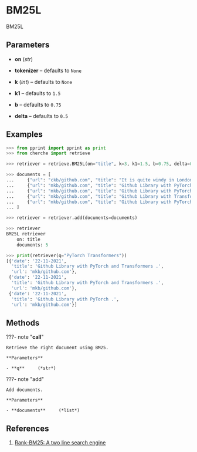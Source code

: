 # BM25L

BM25L



## Parameters

- **on** (*str*)

- **tokenizer** – defaults to `None`

- **k** (*int*) – defaults to `None`

- **k1** – defaults to `1.5`

- **b** – defaults to `0.75`

- **delta** – defaults to `0.5`



## Examples

```python
>>> from pprint import pprint as print
>>> from cherche import retrieve

>>> retriever = retrieve.BM25L(on="title", k=3, k1=1.5, b=0.75, delta=0.5)

>>> documents = [
...     {"url": "ckb/github.com", "title": "It is quite windy in London.", "date": "10-11-2021"},
...     {"url": "mkb/github.com", "title": "Github Library with PyTorch and Transformers .", "date": "22-11-2021"},
...     {"url": "mkb/github.com", "title": "Github Library with PyTorch .", "date": "22-11-2021"},
...     {"url": "mkb/github.com", "title": "Github Library with Transformers .", "date": "22-11-2021"},
...     {"url": "mkb/github.com", "title": "Github Library with PyTorch and Transformers .", "date": "22-11-2021"},
... ]

>>> retriever = retriever.add(documents=documents)

>>> retriever
BM25L retriever
    on: title
    documents: 5

>>> print(retriever(q="PyTorch Transformers"))
[{'date': '22-11-2021',
  'title': 'Github Library with PyTorch and Transformers .',
  'url': 'mkb/github.com'},
 {'date': '22-11-2021',
  'title': 'Github Library with PyTorch and Transformers .',
  'url': 'mkb/github.com'},
 {'date': '22-11-2021',
  'title': 'Github Library with PyTorch .',
  'url': 'mkb/github.com'}]
```

## Methods

???- note "__call__"

    Retrieve the right document using BM25.

    **Parameters**

    - **q**     (*str*)    
    
???- note "add"

    Add documents.

    **Parameters**

    - **documents**     (*list*)    
    
## References

1. [Rank-BM25: A two line search engine](https://github.com/dorianbrown/rank_bm25)

